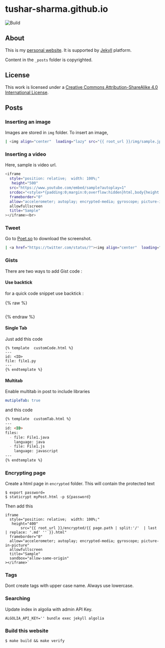 tushar-sharma.github.io
=======================

![Build](https://github.com/tushar-sharma/tushar-sharma.github.io/actions/workflows/pages/pages-build-deployment/badge.svg)


## About 

This is my [personal website](https://randomwits.com). It is supported by [Jekyll](https://github.com/mojombo/jekyll) platform.


Content in the `_posts` folder is copyrighted. 

## License

This work is licensed under a <a rel="license" href="http://creativecommons.org/licenses/by-sa/4.0/">Creative Commons Attribution-ShareAlike 4.0 International License</a>.


## Posts

### Inserting an image

Images are stored in `img` folder. To insert an image, 

```bash
| <img align="center"  loading="lazy" src="{{ root_url }}/img/sample.jpg" alt="Sample Image" />|
```

### Inserting a video

Here, sample is video url.

```bash
<iframe
  style="position: relative;  width: 100%;" 
   height="500"
  src="https://www.youtube.com/embed/sample?autoplay=1"
  srcdoc="<style>*{padding:0;margin:0;overflow:hidden}html,body{height:100%}img,span{position:absolute;width:100%;top:0;bottom:0;margin:auto}span{height:1.5em;text-align:center;font:48px/1.5 sans-serif;color:white;text-shadow:0 0 0.5em black}</style><a href=https://www.youtube.com/embed/sample?autoplay=1><img src=https://img.youtube.com/vi/sample/hqdefault.jpg alt='Sample'><span>▶</span></a>"
  frameborder="0"
  allow="accelerometer; autoplay; encrypted-media; gyroscope; picture-in-picture"
  allowfullscreen
  title="Sample"
></iframe><br>
```

### Tweet

Go to [Poet.so](https://poet.so/) to download the screenshot.

```bash
| <a href="https://twitter.com/status/?"><img align="center"  loading="lazy" src="{{ root_url }}/img/downloaded.png" /> </a>|
```

### Gists

There are two ways to add Gist code : 

#### Use backtick 

for a quick code snippet  use backtick : 

{% raw %}
```python
```
{% endraw %}

#### Single Tab

Just add this code 

```
{% template  customCode.html %}
---
id: <ID>
file: file1.py
---
{% endtemplate %}

```

#### Multitab

Enable multitab in post to include libraries

```yaml
mutipleTab: true
```

and this code

```md
{% template  customTab.html %}
---
id: <ID>
files:
  - file: File1.java
    language: java
  - file: File1.js
    language: javascript
---
{% endtemplate %}
```


### Encrypting page

Create a html page in `encrypted` folder. This will contain the protected text

```
$ export password=
$ staticrypt myPost.html -p ${password}
```

Then add this 

```
iframe
  style="position: relative;  width: 100%;"
   height="400"
	   src="{{ root_url }}/encrypted/{{ page.path | split:'/'  | last | replace: '.md' '' }}.html"
  frameborder="0"
  allow="accelerometer; autoplay; encrypted-media; gyroscope; picture-in-picture"
  allowfullscreen
  title="Sample"
  sandbox="allow-same-origin"
></iframe>`
```

### Tags

Dont create tags with upper case name. Always use lowercase.

### Searching

Update index in algolia with admin API Key. 

```
ALGOLIA_API_KEY='' bundle exec jekyll algolia
```

### Build this website

```
$ make build && make verify
```